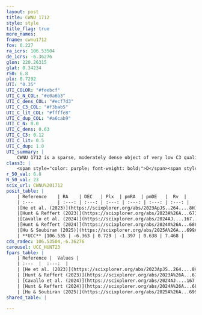 ```yaml
---
layout: post
title: CWNU 1712
style: style
title_flag: true
more_names: 
fname: cwnu1712
fov: 0.227
ra_icrs: 106.53504
de_icrs: -6.36276
glon: 220.26315
glat: 0.34234
r50: 6.8
plx: 0.7292
UTI: "0.35"
UTI_COLOR: "#feebcf"
UTI_C_N_COL: "#e0a6b3"
UTI_C_dens_COL: "#ecf7d3"
UTI_C_C3_COL: "#f3bab5"
UTI_C_lit_COL: "#ffffe8"
UTI_C_dup_COL: "#a6cab9"
UTI_C_N: 0.0
UTI_C_dens: 0.63
UTI_C_C3: 0.12
UTI_C_lit: 0.5
UTI_C_dup: 1.0
UTI_summary: |
    CWNU 1712 is a sparse, moderately dense object of very low C3 quality. It was recently reported but it is moderately studied in the literature.<br><br><span style="color: #99180f; font-weight: bold;">Warning: </span>contains less than 25 stars with <i>P>0.5</i> estimated.
class3: |
    <span style="color: purple; font-weight: bold;">D</span><span style="color: red; font-weight: bold;">C</span>
r_50_val: 6.8
N_50_val: 23
scix_url: CWNU%201712
posit_table: |
    | Reference    | RA    | DEC   | Plx  | pmRA  | pmDE   |  Rv  |
    | :---         | :---: | :---: | :---: | :---: | :---: | :---: |
    |[He et al. (2023)](https://scixplorer.org/abs/2023ApJS..264....8H) | 106.53 | -6.367 | 0.726 | -1.385 | 0.632 | -- |
    |[Hunt & Reffert (2023)](https://scixplorer.org/abs/2023A%26A...673A.114H) | 106.551 | -6.36 | 0.739 | -1.395 | 0.65 | 5.767 |
    |[Cavallo et al. (2024)](https://scixplorer.org/abs/2024AJ....167...12C) | 106.548 | -6.363 | 0.735 | -- | -- | -- |
    |[Hunt & Reffert (2024)](https://scixplorer.org/abs/2024A%26A...686A..42H) | 106.551 | -6.36 | 0.739 | -1.395 | 0.65 | 5.767 |
    |[Hu & Soubiran (2025)](https://scixplorer.org/abs/2025A%26A...699A.246H) | 106.548 | -6.363 | -- | -- | -- | -- |
    | **UCC** |106.535 | -6.363 | 0.729 | -1.397 | 0.638 | 7.468 | 
cds_radec: 106.53504,-6.36276
carousel: UCC_HUNT23
fpars_table: |
    | Reference |  Values |
    | :---  |  :---:  |
    | [He et al. (2023)](https://scixplorer.org/abs/2023ApJS..264....8H) | `A0=1.15, m-M=10.8, logAge=7.9` |
    | [Hunt & Reffert (2023)](https://scixplorer.org/abs/2023A%26A...673A.114H) | `AV50=0.653, diffAV50=1.168, MOD50=10.544, logAge50=8.685` |
    | [Cavallo et al. (2024)](https://scixplorer.org/abs/2024AJ....167...12C) | `AV50=0.58, dMod50=10.42, logAge50=8.75, [Fe/H]50=0.38` |
    | [Hunt & Reffert (2024)](https://scixplorer.org/abs/2024A%26A...686A..42H) | `MassJ=96.7087` |
    | [Hu & Soubiran (2025)](https://scixplorer.org/abs/2025A%26A...699A.246H) | `MA22=-0.18, MA23f=-0.16, MZ23=-0.15, MK24=-0.19, MF24=-0.15` |
shared_table: |
    
---
```


